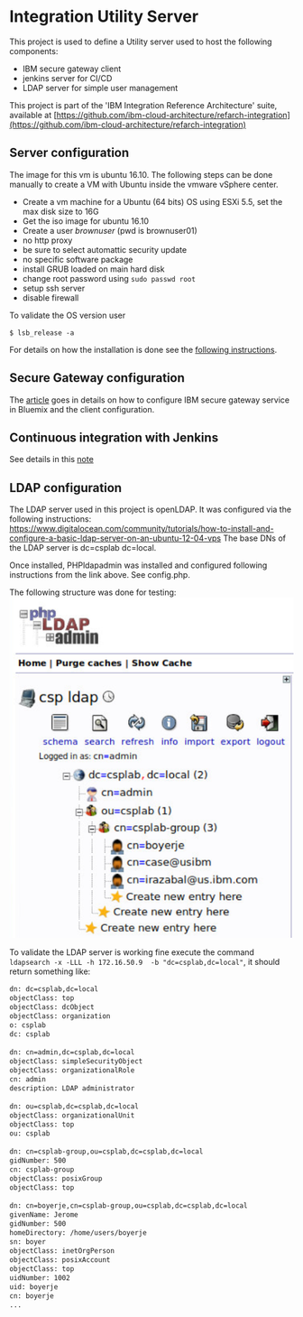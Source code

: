 # Integration Utility Server
This project is used to define a Utility server used to host the following components:
* IBM secure gateway client
* jenkins server for CI/CD
* LDAP server for simple user management

This project is part of the 'IBM Integration Reference Architecture' suite, available at [https://github.com/ibm-cloud-architecture/refarch-integration](https://github.com/ibm-cloud-architecture/refarch-integration)

## Server configuration
The image for this vm is ubuntu 16.10. The following steps can be done manually to create a VM with Ubuntu inside the vmware vSphere center.
* Create a vm machine for a Ubuntu (64 bits) OS using ESXi 5.5, set the max disk size to 16G
* Get the iso image for ubuntu 16.10
* Create a user *brownuser* (pwd is brownuser01)
* no http proxy
* be sure to select automattic security update
* no specific software package
* install GRUB loaded on main hard disk
* change root password using `sudo passwd root`
* setup ssh server
* disable firewall

To validate the OS version user
```
$ lsb_release -a
```
For details on how the installation is done see the [following instructions](docs/sg_install_linux_client.md).  

## Secure Gateway configuration
The [article](docs/ConfigureSecureGateway.md) goes in details on how to configure IBM secure gateway service in Bluemix and the client configuration.

## Continuous integration with Jenkins
See details in this [note](docs/cicd.md)

## LDAP configuration
The LDAP server used in this project is openLDAP. It was configured via the following instructions:
https://www.digitalocean.com/community/tutorials/how-to-install-and-configure-a-basic-ldap-server-on-an-ubuntu-12-04-vps
The base DNs of the LDAP server is dc=csplab dc=local.

Once installed, PHPldapadmin was installed and configured following instructions from the link above. See config.php.

The following structure was done for testing:
![](docs/csplab.png)

To validate the LDAP server is working fine execute the command `ldapsearch -x -LLL -h 172.16.50.9  -b "dc=csplab,dc=local"`, it should return something like:
```
dn: dc=csplab,dc=local
objectClass: top
objectClass: dcObject
objectClass: organization
o: csplab
dc: csplab

dn: cn=admin,dc=csplab,dc=local
objectClass: simpleSecurityObject
objectClass: organizationalRole
cn: admin
description: LDAP administrator

dn: ou=csplab,dc=csplab,dc=local
objectClass: organizationalUnit
objectClass: top
ou: csplab

dn: cn=csplab-group,ou=csplab,dc=csplab,dc=local
gidNumber: 500
cn: csplab-group
objectClass: posixGroup
objectClass: top

dn: cn=boyerje,cn=csplab-group,ou=csplab,dc=csplab,dc=local
givenName: Jerome
gidNumber: 500
homeDirectory: /home/users/boyerje
sn: boyer
objectClass: inetOrgPerson
objectClass: posixAccount
objectClass: top
uidNumber: 1002
uid: boyerje
cn: boyerje
...
```
